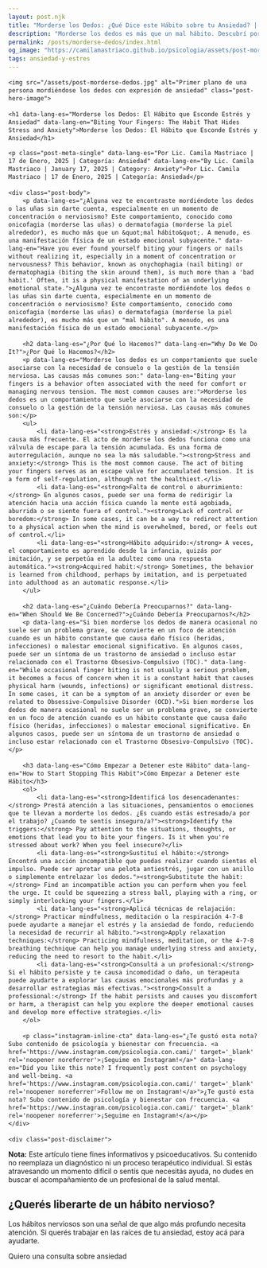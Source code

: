 ```yaml
---
layout: post.njk
title: "Morderse los Dedos: ¿Qué Dice este Hábito sobre tu Ansiedad? | Blog Camila Mastriaco"
description: "Morderse los dedos es más que un mal hábito. Descubrí por qué lo hacemos, su relación con el estrés y la ansiedad, y cómo podés empezar a detenerlo."
permalink: /posts/morderse-dedos/index.html
og_image: "https://camilamastriaco.github.io/psicologia/assets/post-morderse-dedos.jpg"
tags: ansiedad-y-estres
---
```



    <img src="/assets/post-morderse-dedos.jpg" alt="Primer plano de una persona mordiéndose los dedos con expresión de ansiedad" class="post-hero-image">
    
    <h1 data-lang-es="Morderse los Dedos: El Hábito que Esconde Estrés y Ansiedad" data-lang-en="Biting Your Fingers: The Habit That Hides Stress and Anxiety">Morderse los Dedos: El Hábito que Esconde Estrés y Ansiedad</h1>
<div id="share-buttons-container"></div>

    <p class="post-meta-single" data-lang-es="Por Lic. Camila Mastriaco | 17 de Enero, 2025 | Categoría: Ansiedad" data-lang-en="By Lic. Camila Mastriaco | January 17, 2025 | Category: Anxiety">Por Lic. Camila Mastriaco | 17 de Enero, 2025 | Categoría: Ansiedad</p>
    
    <div class="post-body">
        <p data-lang-es="¿Alguna vez te encontraste mordiéndote los dedos o las uñas sin darte cuenta, especialmente en un momento de concentración o nerviosismo? Este comportamiento, conocido como onicofagia (morderse las uñas) o dermatofagia (morderse la piel alrededor), es mucho más que un &quot;mal hábito&quot;. A menudo, es una manifestación física de un estado emocional subyacente." data-lang-en="Have you ever found yourself biting your fingers or nails without realizing it, especially in a moment of concentration or nervousness? This behavior, known as onychophagia (nail biting) or dermatophagia (biting the skin around them), is much more than a 'bad habit.' Often, it is a physical manifestation of an underlying emotional state.">¿Alguna vez te encontraste mordiéndote los dedos o las uñas sin darte cuenta, especialmente en un momento de concentración o nerviosismo? Este comportamiento, conocido como onicofagia (morderse las uñas) o dermatofagia (morderse la piel alrededor), es mucho más que un "mal hábito". A menudo, es una manifestación física de un estado emocional subyacente.</p>

        <h2 data-lang-es="¿Por Qué lo Hacemos?" data-lang-en="Why Do We Do It?">¿Por Qué lo Hacemos?</h2>
        <p data-lang-es="Morderse los dedos es un comportamiento que suele asociarse con la necesidad de consuelo o la gestión de la tensión nerviosa. Las causas más comunes son:" data-lang-en="Biting your fingers is a behavior often associated with the need for comfort or managing nervous tension. The most common causes are:">Morderse los dedos es un comportamiento que suele asociarse con la necesidad de consuelo o la gestión de la tensión nerviosa. Las causas más comunes son:</p>
        <ul>
            <li data-lang-es="<strong>Estrés y ansiedad:</strong> Es la causa más frecuente. El acto de morderse los dedos funciona como una válvula de escape para la tensión acumulada. Es una forma de autorregulación, aunque no sea la más saludable."><strong>Stress and anxiety:</strong> This is the most common cause. The act of biting your fingers serves as an escape valve for accumulated tension. It is a form of self-regulation, although not the healthiest.</li>
            <li data-lang-es="<strong>Falta de control o aburrimiento:</strong> En algunos casos, puede ser una forma de redirigir la atención hacia una acción física cuando la mente está agobiada, aburrida o se siente fuera of control."><strong>Lack of control or boredom:</strong> In some cases, it can be a way to redirect attention to a physical action when the mind is overwhelmed, bored, or feels out of control.</li>
            <li data-lang-es="<strong>Hábito adquirido:</strong> A veces, el comportamiento es aprendido desde la infancia, quizás por imitación, y se perpetúa en la adultez como una respuesta automática."><strong>Acquired habit:</strong> Sometimes, the behavior is learned from childhood, perhaps by imitation, and is perpetuated into adulthood as an automatic response.</li>
        </ul>

        <h2 data-lang-es="¿Cuándo Debería Preocuparnos?" data-lang-en="When Should We Be Concerned?">¿Cuándo Debería Preocuparnos?</h2>
        <p data-lang-es="Si bien morderse los dedos de manera ocasional no suele ser un problema grave, se convierte en un foco de atención cuando es un hábito constante que causa daño físico (heridas, infecciones) o malestar emocional significativo. En algunos casos, puede ser un síntoma de un trastorno de ansiedad o incluso estar relacionado con el Trastorno Obsesivo-Compulsivo (TOC)." data-lang-en="While occasional finger biting is not usually a serious problem, it becomes a focus of concern when it is a constant habit that causes physical harm (wounds, infections) or significant emotional distress. In some cases, it can be a symptom of an anxiety disorder or even be related to Obsessive-Compulsive Disorder (OCD).">Si bien morderse los dedos de manera ocasional no suele ser un problema grave, se convierte en un foco de atención cuando es un hábito constante que causa daño físico (heridas, infecciones) o malestar emocional significativo. En algunos casos, puede ser un síntoma de un trastorno de ansiedad o incluso estar relacionado con el Trastorno Obsesivo-Compulsivo (TOC).</p>

        <h3 data-lang-es="Cómo Empezar a Detener este Hábito" data-lang-en="How to Start Stopping This Habit">Cómo Empezar a Detener este Hábito</h3>
        <ol>
            <li data-lang-es="<strong>Identificá los desencadenantes:</strong> Prestá atención a las situaciones, pensamientos o emociones que te llevan a morderte los dedos. ¿Es cuando estás estresado/a por el trabajo? ¿Cuando te sentís inseguro/a?"><strong>Identify the triggers:</strong> Pay attention to the situations, thoughts, or emotions that lead you to bite your fingers. Is it when you're stressed about work? When you feel insecure?</li>
            <li data-lang-es="<strong>Sustituí el hábito:</strong> Encontrá una acción incompatible que puedas realizar cuando sientas el impulso. Puede ser apretar una pelota antiestrés, jugar con un anillo o simplemente entrelazar los dedos."><strong>Substitute the habit:</strong> Find an incompatible action you can perform when you feel the urge. It could be squeezing a stress ball, playing with a ring, or simply interlocking your fingers.</li>
            <li data-lang-es="<strong>Aplicá técnicas de relajación:</strong> Practicar mindfulness, meditación o la respiración 4-7-8 puede ayudarte a manejar el estrés y la ansiedad de fondo, reduciendo la necesidad de recurrir al hábito."><strong>Apply relaxation techniques:</strong> Practicing mindfulness, meditation, or the 4-7-8 breathing technique can help you manage underlying stress and anxiety, reducing the need to resort to the habit.</li>
            <li data-lang-es="<strong>Consultá a un profesional:</strong> Si el hábito persiste y te causa incomodidad o daño, un terapeuta puede ayudarte a explorar las causas emocionales más profundas y a desarrollar estrategias más efectivas."><strong>Consult a professional:</strong> If the habit persists and causes you discomfort or harm, a therapist can help you explore the deeper emotional causes and develop more effective strategies.</li>
        </ol>
        
        <p class="instagram-inline-cta" data-lang-es="¿Te gustó esta nota? Subo contenido de psicología y bienestar con frecuencia. <a href='https://www.instagram.com/psicologia.con.cami/' target='_blank' rel='noopener noreferrer'>¡Seguime en Instagram!</a>" data-lang-en="Did you like this note? I frequently post content on psychology and well-being. <a href='https://www.instagram.com/psicologia.con.cami/' target='_blank' rel='noopener noreferrer'>Follow me on Instagram!</a>">¿Te gustó esta nota? Subo contenido de psicología y bienestar con frecuencia. <a href='https://www.instagram.com/psicologia.con.cami/' target='_blank' rel='noopener noreferrer'>¡Seguime en Instagram!</a></p>
    </div>
    
    <div class="post-disclaimer">
<p data-lang-es="<strong>Nota:</strong> Este artículo tiene fines informativos y psicoeducativos. Su contenido no reemplaza un diagnóstico ni un proceso terapéutico individual. Si estás atravesando un momento difícil o sentís que necesitás ayuda, no dudes en buscar el acompañamiento de un profesional de la salud mental." data-lang-en="<strong>Disclaimer:</strong> This article is for informational and psychoeducational purposes only. It is not a substitute for a professional diagnosis or an individual therapeutic process. If you are going through a difficult time or feel you need help, do not hesitate to seek support from a mental health professional.">
<strong>Nota:</strong> Este artículo tiene fines informativos y psicoeducativos. Su contenido no reemplaza un diagnóstico ni un proceso terapéutico individual. Si estás atravesando un momento difícil o sentís que necesitás ayuda, no dudes en buscar el acompañamiento de un profesional de la salud mental.
</p>
</div>

<section id="cta-post" class="animate-on-scroll">
        <h2 data-lang-es="¿Querés liberarte de un hábito nervioso?" data-lang-en="Want to break free from a nervous habit?">¿Querés liberarte de un hábito nervioso?</h2>
        <p data-lang-es="Los hábitos nerviosos son una señal de que algo más profundo necesita atención. Si querés trabajar en las raíces de tu ansiedad, estoy acá para ayudarte." data-lang-en="Nervous habits are a sign that something deeper needs attention. If you want to work on the roots of your anxiety, I'm here to help you.">Los hábitos nerviosos son una señal de que algo más profundo necesita atención. Si querés trabajar en las raíces de tu ansiedad, estoy acá para ayudarte.</p>
        <a 
            class="btn whatsapp-trigger" 
            data-location="post_morderse_dedos_cta" 
            target="_blank" 
            rel="noopener noreferrer" 
            data-lang-es="Quiero una consulta sobre ansiedad" 
            data-lang-en="I want a consultation about anxiety" 
            data-whatsapp-es="Hola Camila, leí tu nota sobre morderse los dedos y me gustaría trabajar mi ansiedad." 
            data-whatsapp-en="Hi Camila, I read your note about biting fingers and I would like to work on my anxiety." 
        >Quiero una consulta sobre ansiedad</a>
    </section>